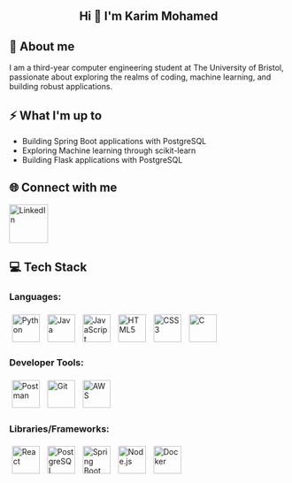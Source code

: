 <h2 align="center">Hi 👋 I'm Karim Mohamed</h2>



## 🔭 About me 
I am a third-year computer engineering student at The University of Bristol, passionate about exploring the realms of coding, machine learning, and building robust applications.



## ⚡ What I'm up to
- Building Spring Boot applications with PostgreSQL
- Exploring Machine learning through scikit-learn
- Building Flask applications with PostgreSQL



## 🌐 Connect with me
<a href="https://www.linkedin.com/in/karimmohamed03/" target="_blank">
  <img alt="LinkedIn" width="70px" style="padding-right:10px;" src="https://cdn.jsdelivr.net/gh/devicons/devicon/icons/linkedin/linkedin-original.svg">
</a>
<br>



## 💻 Tech Stack

### Languages:
<p>
  <img src="https://cdn.jsdelivr.net/gh/devicons/devicon@latest/icons/python/python-original.svg" alt="Python" width="50" style="padding:5px;" />
  <img src="https://cdn.jsdelivr.net/gh/devicons/devicon@latest/icons/java/java-original.svg" alt="Java" width="50" style="padding:5px;" />
  <img src="https://cdn.jsdelivr.net/gh/devicons/devicon@latest/icons/javascript/javascript-plain.svg" alt="JavaScript" width="50" style="padding:5px;" />
  <img src="https://cdn.jsdelivr.net/gh/devicons/devicon@latest/icons/html5/html5-original.svg" alt="HTML5" width="50" style="padding:5px;" />
  <img src="https://cdn.jsdelivr.net/gh/devicons/devicon@latest/icons/css3/css3-original.svg" alt="CSS3" width="50" style="padding:5px;" />
  <img src="https://cdn.jsdelivr.net/gh/devicons/devicon@latest/icons/c/c-original.svg" alt="C" width="50" style="padding:5px;" />
</p>

### Developer Tools:
<p>
  <img src="https://cdn.jsdelivr.net/gh/devicons/devicon@latest/icons/postman/postman-original.svg" alt="Postman" width="50" style="padding:5px;" />
  <img src="https://cdn.jsdelivr.net/gh/devicons/devicon@latest/icons/git/git-original.svg" alt="Git" width="50" style="padding:5px;" />
  <img src="https://cdn.jsdelivr.net/gh/devicons/devicon@latest/icons/amazonwebservices/amazonwebservices-original-wordmark.svg" alt="AWS" width="50" style="padding:5px;" />
</p>

### Libraries/Frameworks:
<p>
  <img src="https://cdn.jsdelivr.net/gh/devicons/devicon@latest/icons/react/react-original.svg" alt="React" width="50" style="padding:5px;" />
  <img src="https://cdn.jsdelivr.net/gh/devicons/devicon@latest/icons/postgresql/postgresql-original.svg" alt="PostgreSQL" width="50" style="padding:5px;" />
  <img src="https://cdn.jsdelivr.net/gh/devicons/devicon@latest/icons/spring/spring-original-wordmark.svg" alt="Spring Boot" width="50" style="padding:5px;" />
  <img src="https://cdn.jsdelivr.net/gh/devicons/devicon@latest/icons/nodejs/nodejs-original.svg" alt="Node.js" width="50" style="padding:5px;" />
  <img src="https://cdn.jsdelivr.net/gh/devicons/devicon@latest/icons/docker/docker-original.svg" alt="Docker" width="50" style="padding:5px;" />
</p>



